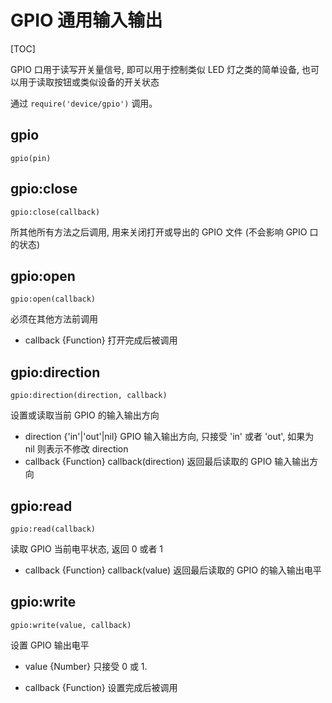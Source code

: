 # GPIO 通用输入输出

[TOC]

GPIO 口用于读写开关量信号, 即可以用于控制类似 LED 灯之类的简单设备, 也可以用于读取按钮或类似设备的开关状态

通过 `require('device/gpio')` 调用。

## gpio

    gpio(pin)

## gpio:close

    gpio:close(callback)

所其他所有方法之后调用, 用来关闭打开或导出的 GPIO 文件 (不会影响 GPIO 口的状态)

## gpio:open

    gpio:open(callback)

必须在其他方法前调用

- callback {Function} 打开完成后被调用

## gpio:direction

    gpio:direction(direction, callback)

设置或读取当前 GPIO 的输入输出方向

- direction {'in'|'out'|nil} GPIO 输入输出方向, 只接受 'in' 或者 'out', 如果为 nil 则表示不修改 direction 
- callback {Function} callback(direction) 返回最后读取的 GPIO 输入输出方向

## gpio:read

    gpio:read(callback)

读取 GPIO 当前电平状态, 返回 0 或者 1

- callback {Function} callback(value) 返回最后读取的 GPIO 的输入输出电平

## gpio:write

    gpio:write(value, callback)

设置 GPIO 输出电平

- value {Number} 只接受 0 或 1.

- callback {Function} 设置完成后被调用
